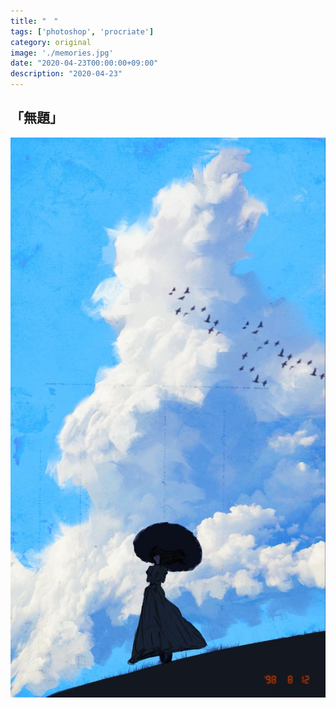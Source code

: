 ```yaml
---
title: "　"
tags: ['photoshop', 'procriate']
category: original
image: './memories.jpg'
date: "2020-04-23T00:00:00+09:00"
description: "2020-04-23"
---
```



「無題」
--------------------------



![memories](./memories.jpg)